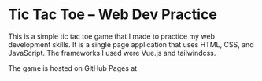 # Tic Tac Toe – Web Dev Practice

This is a simple tic tac toe game that I made to practice my web development skills. It is a single page application that uses HTML, CSS, and JavaScript.
The frameworks I used were Vue.js and tailwindcss.

The game is hosted on GitHub Pages at